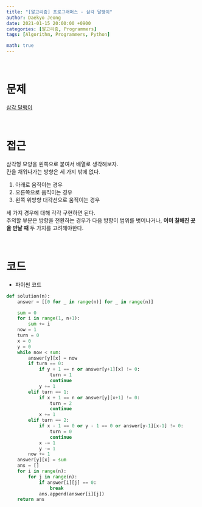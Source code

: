 ```yaml
---
title: "[알고리즘] 프로그래머스 - 삼각 달팽이"
author: Daekyo Jeong
date: 2021-01-15 20:00:00 +0900
categories: [알고리즘, Programmers]
tags: [Algorithm, Programmers, Python]

math: true
---
```


<br/>

# **문제**


[삼각 달팽이](https://programmers.co.kr/learn/courses/30/lessons/68645)

<br/>

# **접근**  

삼각형 모양을 왼쪽으로 붙여서 배열로 생각해보자.  
칸을 채워나가는 방향은 세 가지 밖에 없다.  
1. 아래로 움직이는 경우  
2. 오른쪽으로 움직이는 경우  
3. 왼쪽 위방향 대각선으로 움직이는 경우  

세 가지 경우에 대해 각각 구현하면 된다.  
주의할 부분은 방향을 전환하는 경우가 다음 방향이 범위를 벗어나거나, **이미 칠해진 곳을 만날 때** 두 가지를 고려해야한다.  


<br/>

# **코드**


- 파이썬 코드   

```py
def solution(n):
    answer = [[0 for _ in range(n)] for _ in range(n)]

    sum = 0
    for i in range(1, n+1):
        sum += i
    now = 1
    turn = 0
    x = 0
    y = 0
    while now < sum:
        answer[y][x] = now
        if turn == 0:
            if y + 1 == n or answer[y+1][x] != 0:
                turn = 1
                continue
            y += 1
        elif turn == 1:
            if x + 1 == n or answer[y][x+1] != 0:
                turn = 2
                continue
            x += 1
        elif turn == 2:
            if x - 1 == 0 or y - 1 == 0 or answer[y-1][x-1] != 0:
                turn = 0
                continue
            x -= 1
            y -= 1
        now += 1
    answer[y][x] = sum
    ans = []
    for i in range(n):
        for j in range(n):
            if answer[i][j] == 0:
                break
            ans.append(answer[i][j])
    return ans
```


<br/>
